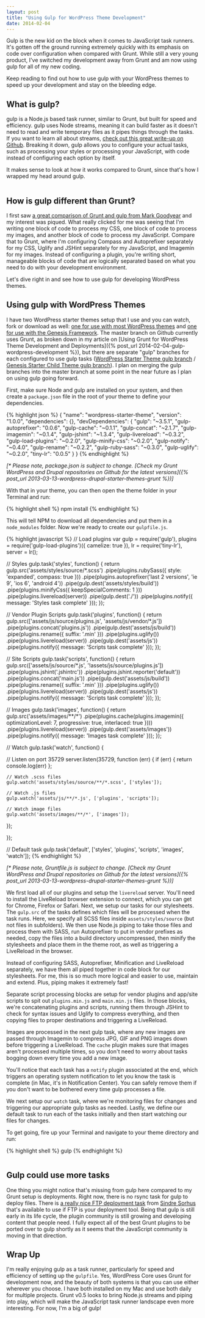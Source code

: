 ```yaml
---
layout: post
title: "Using Gulp for WordPress Theme Development"
date: 2014-02-04
---
```


<p class="intro"><span class="dropcap">G</span>ulp is the new kid on the block when it comes to JavaScript task runners. It's gotten off the ground running extremely quickly with its emphasis on code over configuration when compared with Grunt. While still a very young product, I've switched my development away from Grunt and am now using gulp for all of my new coding.</p>

Keep reading to find out how to use gulp with your WordPress themes to speed up your development and stay on the bleeding edge.

## What is gulp?

gulp is a Node.js based task runner, similar to Grunt, but built for speed and efficiency. gulp uses Node streams, meaning it can build faster as it doesn't need to read and write temporary files as it pipes things through the tasks. If you want to learn all about streams, [check out this great write-up on Github][streams]. Breaking it down, gulp allows you to configure your actual tasks, such as processing your styles or processing your JavaScript, with code instead of configuring each option by itself.

It makes sense to look at how it works compared to Grunt, since that's how I wrapped my head around gulp.

<img class="center" src="{{ '/assets/img/posts/gulp.png' | prepend: site.baseurl }}" alt="" />

## How is gulp different than Grunt?

I first saw [a great comparison of Grunt and gulp from Mark Goodyear][getting-started-gulp] and my interest was piqued. What really clicked for me was seeing that I'm writing one block of code to process my CSS, one block of code to process my images, and another block of code to process my JavaScript. Compare that to Grunt, where I'm configuring Compass and Autoprefixer separately for my CSS, Uglify and JSHint separately for my JavaScript, and Imagemin for my images. Instead of configuring a plugin, you're writing short, manageable blocks of code that are logically separated based on what you need to do with your development environment.

Let's dive right in and see how to use gulp for developing WordPress themes.

## Using gulp with WordPress Themes

I have two WordPress starter themes setup that I use and you can watch, fork or download as well: [one for use with most WordPress themes][wp-starter] and [one for use with the Genesis Framework][genesis-starter]. The master branch on Github currently uses Grunt, as broken down in my article on [Using Grunt for WordPress Theme Development and Deployments]({% post_url 2014-02-04-gulp-wordpress-development %}), but there are separate "gulp" branches for each configured to use gulp tasks ([WordPress Starter Theme gulp branch][wp-starter-gulp] / [Genesis Starter Child Theme gulp branch][genesis-starter-gulp]). I plan on merging the gulp branches into the master branch at some point in the near future as I plan on using gulp going forward.

First, make sure Node and gulp are installed on your system, and then create a `package.json` file in the root of your theme to define your dependencies.

{% highlight json %}
{
  "name": "wordpress-starter-theme",
  "version": "1.0.0",
  "dependencies": {},
  "devDependencies": {
    "gulp": "~3.5.1",
    "gulp-autoprefixer": "0.0.6",
    "gulp-cache": "~0.1.1",
    "gulp-concat": "~2.1.7",
    "gulp-imagemin": "~0.1.4",
    "gulp-jshint": "~1.3.4",
    "gulp-livereload": "~0.3.2",
    "gulp-load-plugins": "~0.2.0",
    "gulp-minify-css": "~0.2.0",
    "gulp-notify": "~0.4.0",
    "gulp-rename": "~0.2.2",
    "gulp-ruby-sass": "~0.3.0",
    "gulp-uglify": "~0.2.0",
    "tiny-lr": "0.0.5"
  }
}
{% endhighlight %}

_[* Please note, package.json is subject to change. [Check my Grunt WordPress and Drupal repositories on Github for the latest versions]({% post_url 2013-03-13-wordpress-drupal-starter-themes-grunt %})]_

With that in your theme, you can then open the theme folder in your Terminal and run:

{% highlight shell %}
npm install
{% endhighlight %}

This will tell NPM to download all dependencies and put them in a `node_modules` folder. Now we're ready to create our `gulpfile.js`.

{% highlight javascript %}
// Load plugins
var gulp = require('gulp'),
	plugins = require('gulp-load-plugins')({ camelize: true }),
	lr = require('tiny-lr'),
	server = lr();

// Styles
gulp.task('styles', function() {
  return gulp.src('assets/styles/source/*.scss')
	.pipe(plugins.rubySass({ style: 'expanded', compass: true }))
	.pipe(plugins.autoprefixer('last 2 versions', 'ie 9', 'ios 6', 'android 4'))
	.pipe(gulp.dest('assets/styles/build'))
	.pipe(plugins.minifyCss({ keepSpecialComments: 1 }))
	.pipe(plugins.livereload(server))
	.pipe(gulp.dest('./'))
	.pipe(plugins.notify({ message: 'Styles task complete' }));
});

// Vendor Plugin Scripts
gulp.task('plugins', function() {
  return gulp.src(['assets/js/source/plugins.js', 'assets/js/vendor/*.js'])
	.pipe(plugins.concat('plugins.js'))
	.pipe(gulp.dest('assets/js/build'))
	.pipe(plugins.rename({ suffix: '.min' }))
	.pipe(plugins.uglify())
	.pipe(plugins.livereload(server))
	.pipe(gulp.dest('assets/js'))
	.pipe(plugins.notify({ message: 'Scripts task complete' }));
});

// Site Scripts
gulp.task('scripts', function() {
  return gulp.src(['assets/js/source/*.js', '!assets/js/source/plugins.js'])
	.pipe(plugins.jshint('.jshintrc'))
	.pipe(plugins.jshint.reporter('default'))
	.pipe(plugins.concat('main.js'))
	.pipe(gulp.dest('assets/js/build'))
	.pipe(plugins.rename({ suffix: '.min' }))
	.pipe(plugins.uglify())
	.pipe(plugins.livereload(server))
	.pipe(gulp.dest('assets/js'))
	.pipe(plugins.notify({ message: 'Scripts task complete' }));
});

// Images
gulp.task('images', function() {
  return gulp.src('assets/images/**/*')
	.pipe(plugins.cache(plugins.imagemin({ optimizationLevel: 7, progressive: true, interlaced: true })))
	.pipe(plugins.livereload(server))
	.pipe(gulp.dest('assets/images'))
	.pipe(plugins.notify({ message: 'Images task complete' }));
});

// Watch
gulp.task('watch', function() {

  // Listen on port 35729
  server.listen(35729, function (err) {
	if (err) {
	  return console.log(err)
	};

	// Watch .scss files
	gulp.watch('assets/styles/source/**/*.scss', ['styles']);

	// Watch .js files
	gulp.watch('assets/js/**/*.js', ['plugins', 'scripts']);

	// Watch image files
	gulp.watch('assets/images/**/*', ['images']);

  });

});

// Default task
gulp.task('default', ['styles', 'plugins', 'scripts', 'images', 'watch']);
{% endhighlight %}

_[* Please note, Gruntfile.js is subject to change. [Check my Grunt WordPress and Drupal repositories on Github for the latest versions]({% post_url 2013-03-13-wordpress-drupal-starter-themes-grunt %})]_

We first load all of our plugins and setup the `livereload` server. You'll need to install the LiveReload browser extension to connect, which you can get for Chrome, Firefox or Safari. Next, we setup our tasks for our stylesheets. The `gulp.src` of the tasks defines which files will be processed when the task runs. Here, we specify all SCSS files inside `assets/styles/source` (but not files in subfolders). We then use Node.js piping to take those files and process them with SASS, run Autoprefixer to put in vendor prefixes as needed, copy the files into a build directory uncompressed, then minify the stylesheets and place them in the theme root, as well as triggering a LiveReload in the browser.

Instead of configuring SASS, Autoprefixer, Minification and LiveReload separately, we have them all piped together in code block for our stylesheets. For me, this is so much more logical and easier to use, maintain and extend. Plus, piping makes it extremely fast!

Separate script processing blocks are setup for vendor plugins and app/site scripts to spit out `plugins.min.js` and `main.min.js` files. In those blocks, we're concatenating plugins and scripts, running them through JSHint to check for syntax issues and Uglify to compress everything, and then copying files to proper destinations and triggering a LiveReload.

Images are processed in the next gulp task, where any new images are passed through Imagemin to compress JPG, GIF and PNG images down before triggering a LiveReload. The `cache` plugin makes sure that images aren't processed multiple times, so you don't need to worry about tasks bogging down every time you add a new image.

You'll notice that each task has a `notify` plugin associated at the end, which triggers an operating system notification to let you know the task is complete (in Mac, it's in Notification Center). You can safely remove them if you don't want to be bothered every time gulp processes a file.

We next setup our `watch` task, where we're monitoring files for changes and triggering our appropriate gulp tasks as needed. Lastly, we define our default task to run each of the tasks initially and then start watching our files for changes.

To get going, fire up your Terminal and navigate to your theme directory and run:

{% highlight shell %}
gulp
{% endhighlight %}

<img class="center" src="{{ '/assets/img/posts/rocket.png' | prepend: site.baseurl }}" alt="" />

## Gulp could use more tasks

One thing you might notice that's missing from gulp here compared to my Grunt setup is deployments. Right now, there is no rsync task for gulp to deploy files. There is [a really nice FTP deployment task][gulp-ftp] from [Sindre Sorhus][sindre] that's available to use if FTP is your deployment tool. Being that gulp is still early in its life cycle, the plugin community is still growing and developing content that people need. I fully expect all of the best Grunt plugins to be ported over to gulp shortly as it seems that the JavaScript community is moving in that direction.

## Wrap Up

I'm really enjoying gulp as a task runner, particularly for speed and efficiency of setting up the `gulpfile`. Yes, WordPress Core uses Grunt for development now, and the beauty of both systems is that you can use either wherever you choose. I have both installed on my Mac and use both daily for multiple projects. Grunt v0.5 looks to bring Node.js streams and piping into play, which will make the JavaScript task runner landscape even more interesting. For now, I'm a big of gulp!

[streams]: https://github.com/substack/stream-handbook
[getting-started-gulp]: http://markgoodyear.com/2014/01/getting-started-with-gulp/
[wp-starter]: https://github.com/mattbanks/WordPress-Starter-Theme
[genesis-starter]: https://github.com/mattbanks/Genesis-Starter-Child-Theme
[wp-starter-gulp]: https://github.com/mattbanks/WordPress-Starter-Theme/tree/gulp
[genesis-starter-gulp]: https://github.com/mattbanks/Genesis-Starter-Child-Theme/tree/gulp
[gulp-ftp]: https://github.com/sindresorhus/gulp-ftp
[sindre]: https://twitter.com/sindresorhus
